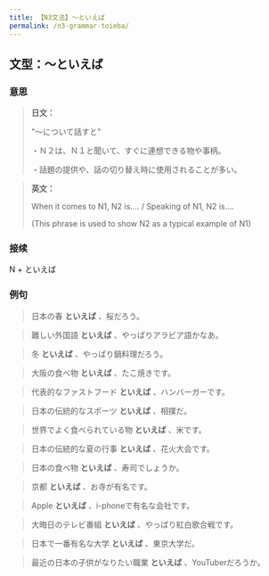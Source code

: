 ```yaml
---
title: 【N3文法】〜といえば
permalink: /n3-grammar-toieba/
---
```


## 文型：〜といえば

### 意思

> **日文：**
> 
> "〜について話すと"
> 
> ・Ｎ２は、Ｎ１と聞いて、すぐに連想できる物や事柄。
> 
> ・話題の提供や、話の切り替え時に使用されることが多い。


> **英文：**
> 
> When it comes to N1, N2 is.... / Speaking of N1, N2 is....
> 
> (This phrase is used to show N2 as a typical example of N1)


### 接续

N + といえば

### 例句

> 日本の春 **といえば** 、桜だろう。

> 難しい外国語 **といえば** 、やっぱりアラビア語かなあ。

> 冬 **といえば** 、やっぱり鍋料理だろう。

> 大阪の食べ物 **といえば** 、たこ焼きです。

> 代表的なファストフード **といえば** 、ハンバーガーです。

> 日本の伝統的なスポーツ **といえば** 、相撲だ。

> 世界でよく食べられている物 **といえば** 、米です。

> 日本の伝統的な夏の行事 **といえば** 、花火大会です。

> 日本の食べ物 **といえば** 、寿司でしょうか。

> 京都 **といえば** 、お寺が有名です。

> Apple **といえば** 、i-phoneで有名な会社です。

> 大晦日のテレビ番組 **といえば** 、やっぱり紅白歌合戦です。

> 日本で一番有名な大学 **といえば** 、東京大学だ。

> 最近の日本の子供がなりたい職業 **といえば** 、YouTuberだろうか。


